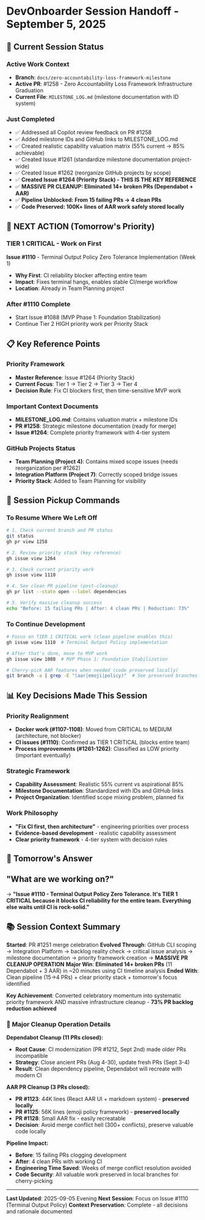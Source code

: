 # DevOnboarder Session Handoff - September 5, 2025

## 📍 **Current Session Status**

### **Active Work Context**

- **Branch**: `docs/zero-accountability-loss-framework-milestone`
- **Active PR**: #1258 - Zero Accountability Loss Framework Infrastructure Graduation
- **Current File**: `MILESTONE_LOG.md` (milestone documentation with ID system)

### **Just Completed**

- ✅ Addressed all Copilot review feedback on PR #1258
- ✅ Added milestone IDs and GitHub links to MILESTONE_LOG.md
- ✅ Created realistic capability valuation matrix (55% current → 85% achievable)
- ✅ Created Issue #1261 (standardize milestone documentation project-wide)
- ✅ Created Issue #1262 (reorganize GitHub projects by scope)
- ✅ **Created Issue #1264 (Priority Stack) - THIS IS THE KEY REFERENCE**
- ✅ **MASSIVE PR CLEANUP: Eliminated 14+ broken PRs (Dependabot + AAR)**
- ✅ **Pipeline Unblocked: From 15 failing PRs → 4 clean PRs**
- ✅ **Code Preserved: 100K+ lines of AAR work safely stored locally**

## 🎯 **NEXT ACTION (Tomorrow's Priority)**

### **TIER 1 CRITICAL - Work on First**

**Issue #1110** - Terminal Output Policy Zero Tolerance Implementation (Week 1)

- **Why First**: CI reliability blocker affecting entire team
- **Impact**: Fixes terminal hangs, enables stable CI/merge workflow
- **Location**: Already in Team Planning project

### **After #1110 Complete**

- Start Issue #1088 (MVP Phase 1: Foundation Stabilization)
- Continue Tier 2 HIGH priority work per Priority Stack

## 📋 **Key Reference Points**

### **Priority Framework**

- **Master Reference**: Issue #1264 (Priority Stack)
- **Current Focus**: Tier 1 → Tier 2 → Tier 3 → Tier 4
- **Decision Rule**: Fix CI blockers first, then time-sensitive MVP work

### **Important Context Documents**

- **MILESTONE_LOG.md**: Contains valuation matrix + milestone IDs
- **PR #1258**: Strategic milestone documentation (ready for merge)
- **Issue #1264**: Complete priority framework with 4-tier system

### **GitHub Projects Status**

- **Team Planning (Project 4)**: Contains mixed scope issues (needs reorganization per #1262)
- **Integration Platform (Project 7)**: Correctly scoped bridge issues
- **Priority Stack**: Added to Team Planning for visibility

## 🔄 **Session Pickup Commands**

### **To Resume Where We Left Off**

```bash
# 1. Check current branch and PR status
git status
gh pr view 1258

# 2. Review priority stack (key reference)
gh issue view 1264

# 3. Check current priority work
gh issue view 1110

# 4. See clean PR pipeline (post-cleanup)
gh pr list --state open --label dependencies

# 5. Verify massive cleanup success
echo "Before: 15 failing PRs | After: 4 clean PRs | Reduction: 73%"
```

### **To Continue Development**

```bash
# Focus on TIER 1 CRITICAL work (clean pipeline enables this)
gh issue view 1110  # Terminal Output Policy implementation

# After that's done, move to MVP work
gh issue view 1088  # MVP Phase 1: Foundation Stabilization

# Cherry-pick AAR features when needed (code preserved locally)
git branch -a | grep -E "(aar|emoji|policy)"  # See preserved branches
```

## 📊 **Key Decisions Made This Session**

### **Priority Realignment**

- **Docker work (#1107-1108)**: Moved from CRITICAL to MEDIUM (architecture, not blocker)
- **CI issues (#1110)**: Confirmed as TIER 1 CRITICAL (blocks entire team)
- **Process improvements (#1261-1262)**: Classified as LOW priority (important eventually)

### **Strategic Framework**

- **Capability Assessment**: Realistic 55% current vs aspirational 85%
- **Milestone Documentation**: Standardized with IDs and GitHub links
- **Project Organization**: Identified scope mixing problem, planned fix

### **Work Philosophy**

- **"Fix CI first, then architecture"** - engineering priorities over process
- **Evidence-based development** - realistic capability assessment
- **Clear priority framework** - 4-tier system with decision rules

## 🎯 **Tomorrow's Answer**

## "What are we working on?"

→ **"Issue #1110 - Terminal Output Policy Zero Tolerance. It's TIER 1 CRITICAL because it blocks CI reliability for the entire team. Everything else waits until CI is rock-solid."**

## 📚 **Session Context Summary**

**Started**: PR #1251 merge celebration
**Evolved Through**: GitHub CLI scoping → Integration Platform → backlog reality check → critical issue analysis → milestone documentation → priority framework creation → **MASSIVE PR CLEANUP OPERATION**
**Major Win**: **Eliminated 14+ broken PRs** (11 Dependabot + 3 AAR) in ~20 minutes using CI timeline analysis
**Ended With**: Clean pipeline (15→4 PRs) + clear priority stack + tomorrow's focus identified

**Key Achievement**: Converted celebratory momentum into systematic priority framework AND massive infrastructure cleanup - **73% PR backlog reduction achieved**

### **🎯 Major Cleanup Operation Details**

**Dependabot Cleanup (11 PRs closed):**

- **Root Cause**: CI modernization (PR #1212, Sept 2nd) made older PRs incompatible
- **Strategy**: Close ancient PRs (Aug 4-30), update fresh PRs (Sept 3-4)
- **Result**: Clean dependency pipeline, Dependabot will recreate with modern CI

**AAR PR Cleanup (3 PRs closed):**

- **PR #1123**: 44K lines (React AAR UI + markdown system) - **preserved locally**
- **PR #1125**: 56K lines (emoji policy framework) - **preserved locally**
- **PR #1128**: Small AAR fix - easily recreatable
- **Decision**: Avoid merge conflict hell (300+ conflicts), preserve valuable code locally

**Pipeline Impact:**

- **Before**: 15 failing PRs clogging development
- **After**: 4 clean PRs with working CI
- **Engineering Time Saved**: Weeks of merge conflict resolution avoided
- **Code Security**: All valuable work preserved in local branches for cherry-picking

---

**Last Updated**: 2025-09-05 Evening
**Next Session**: Focus on Issue #1110 (Terminal Output Policy)
**Context Preservation**: Complete - all decisions and rationale documented

